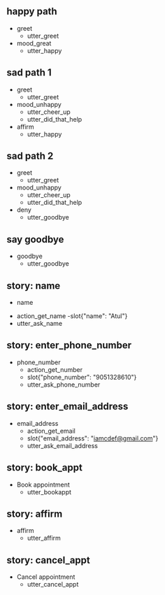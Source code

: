 ## happy path
* greet
  - utter_greet
* mood_great
  - utter_happy

## sad path 1
* greet
  - utter_greet
* mood_unhappy
  - utter_cheer_up
  - utter_did_that_help
* affirm
  - utter_happy

## sad path 2
* greet
  - utter_greet
* mood_unhappy
  - utter_cheer_up
  - utter_did_that_help
* deny
  - utter_goodbye

## say goodbye
* goodbye
  - utter_goodbye

## story: name
*  name
  - action_get_name
  -slot{"name": "Atul"}
  - utter_ask_name

## story: enter_phone_number
*  phone_number
   - action_get_number
   - slot{"phone_number": "9051328610"}
   - utter_ask_phone_number
   
## story: enter_email_address
*  email_address
   - action_get_email
   - slot{"email_address": "iamcdef@gmail.com"}
   - utter_ask_email_address

## story: book_appt
*  Book appointment
   - utter_bookappt
  

## story: affirm
*  affirm
   - utter_affirm

## story: cancel_appt
* Cancel appointment
  - utter_cancel_appt

